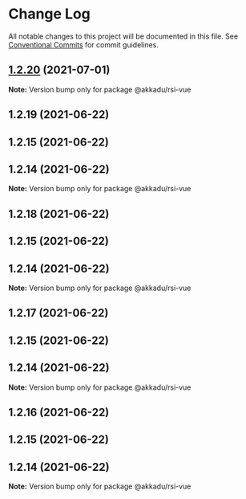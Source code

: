 # Change Log

All notable changes to this project will be documented in this file.
See [Conventional Commits](https://conventionalcommits.org) for commit guidelines.

## [1.2.20](https://github.com/Akkadu/rsi-api-widgets/compare/@akkadu/rsi-vue@1.2.19...@akkadu/rsi-vue@1.2.20) (2021-07-01)

**Note:** Version bump only for package @akkadu/rsi-vue





## 1.2.19 (2021-06-22)



## 1.2.15 (2021-06-22)



## 1.2.14 (2021-06-22)

**Note:** Version bump only for package @akkadu/rsi-vue





## 1.2.18 (2021-06-22)



## 1.2.15 (2021-06-22)



## 1.2.14 (2021-06-22)

**Note:** Version bump only for package @akkadu/rsi-vue





## 1.2.17 (2021-06-22)



## 1.2.15 (2021-06-22)



## 1.2.14 (2021-06-22)

**Note:** Version bump only for package @akkadu/rsi-vue





## 1.2.16 (2021-06-22)



## 1.2.15 (2021-06-22)



## 1.2.14 (2021-06-22)

**Note:** Version bump only for package @akkadu/rsi-vue
